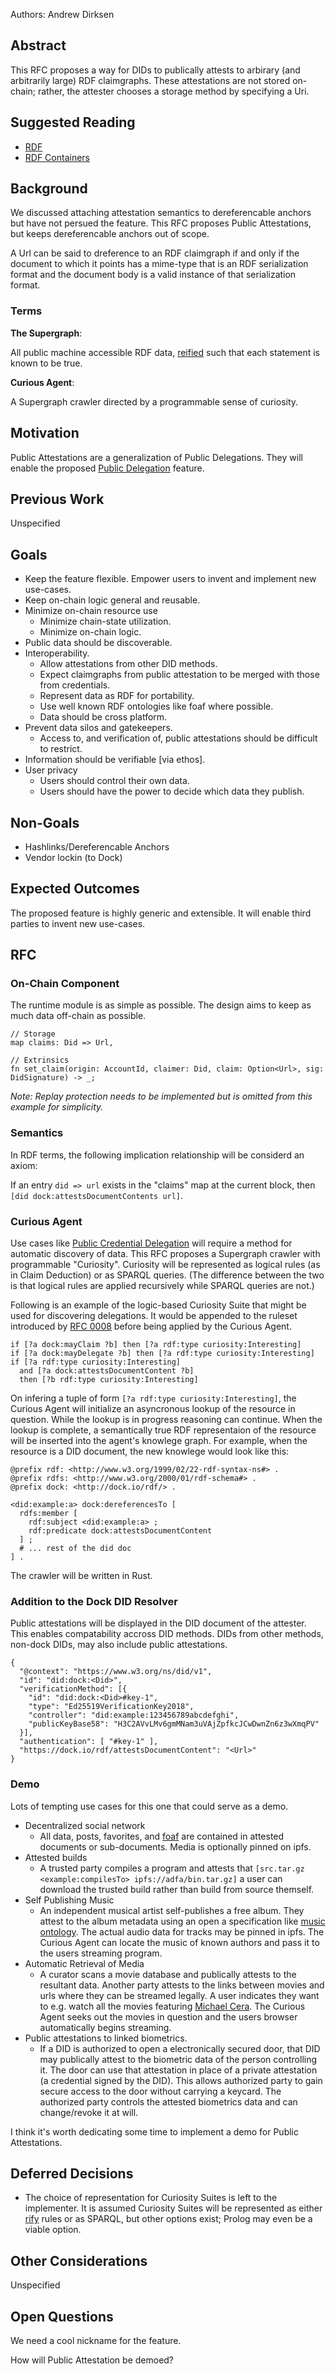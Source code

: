 
Authors: Andrew Dirksen

## Abstract

This RFC proposes a way for DIDs to publically attests to arbirary (and arbitrarily large) RDF claimgraphs.
These attestations are not stored on-chain; rather, the attester chooses a storage method by specifying a Uri.

## Suggested Reading

- [RDF](https://en.wikipedia.org/wiki/Resource_Description_Framework)
- [RDF Containers](https://www.w3.org/TR/rdf-schema/#ch_containervocab)

## Background

We discussed attaching attestation semantics to dereferencable anchors but have not persued the feature. This RFC proposes Public Attestations, but keeps dereferencable anchors out of scope.

A Url can be said to dreference to an RDF claimgraph if and only if the document to which it points has a mime-type that is an RDF serialization format and the document body is a valid instance of that serialization format.

### Terms

**The Supergraph**:

All public machine accessible RDF data, [reified](https://www.w3.org/wiki/RdfReification) such that each statement is known to be true.

**Curious Agent**:

A Supergraph crawler directed by a programmable sense of curiosity.

## Motivation

Public Attestations are a generalization of Public Delegations. They will enable the proposed [Public Delegation](./0013-public-delegation.md) feature.

## Previous Work

Unspecified

## Goals

- Keep the feature flexible. Empower users to invent and implement new use-cases.
- Keep on-chain logic general and reusable.
- Minimize on-chain resource use
  - Minimize chain-state utilization.
  - Minimize on-chain logic.
- Public data should be discoverable.
- Interoperability.
  - Allow attestations from other DID methods.
  - Expect claimgraphs from public attestation to be merged with those from credentials.
  - Represent data as RDF for portability.
  - Use well known RDF ontologies like foaf where possible.
  - Data should be cross platform.
- Prevent data silos and gatekeepers.
  - Access to, and verification of, public attestations should be difficult to restrict.
- Information should be verifiable [via ethos].
- User privacy
  - Users should control their own data.
  - Users should have the power to decide which data they publish.

## Non-Goals

- Hashlinks/Dereferencable Anchors
- Vendor lockin (to Dock)

## Expected Outcomes

The proposed feature is highly generic and extensible. It will enable third parties to invent new use-cases.

## RFC

### On-Chain Component

The runtime module is as simple as possible. The design aims to keep as much data off-chain as possible.

```
// Storage
map claims: Did => Url,

// Extrinsics
fn set_claim(origin: AccountId, claimer: Did, claim: Option<Url>, sig: DidSignature) -> _;
```

*Note: Replay protection needs to be implemented but is omitted from this example for simplicity.*

### Semantics

In RDF terms, the following implication relationship will be considerd an axiom:

If an entry `did => url` exists in the "claims" map at the current block, then `[did dock:attestsDocumentContents url]`.

### Curious Agent

Use cases like [Public Credential Delegation](./0013-public-delegation.md) will require a method for automatic discovery of data. This RFC proposes a Supergraph crawler with programmable "Curiosity". Curiosity will be represented as logical rules (as in Claim Deduction) or as SPARQL queries. (The difference between the two is that logical rules are applied recursively while SPARQL queries are not.)

Following is an example of the logic-based Curiosity Suite that might be used for discovering delegations. It would be appended to the ruleset introduced by [RFC 0008](./0008-delagatable-credentials.md) before being applied by the Curious Agent.

```
if [?a dock:mayClaim ?b] then [?a rdf:type curiosity:Interesting]
if [?a dock:mayDelegate ?b] then [?a rdf:type curiosity:Interesting]
if [?a rdf:type curiosity:Interesting]
  and [?a dock:attestsDocumentContent ?b]
  then [?b rdf:type curiosity:Interesting]
```

On infering a tuple of form `[?a rdf:type curiosity:Interesting]`, the Curious Agent will initialize an asyncronous lookup of the resource in question. While the lookup is in progress reasoning can continue. When the lookup is complete, a semantically true RDF representaion of the resource will be inserted into the agent's knowlege graph. For example, when the resource is a DID document, the new knowlege would look like this:

```turtle
@prefix rdf: <http://www.w3.org/1999/02/22-rdf-syntax-ns#> .
@prefix rdfs: <http://www.w3.org/2000/01/rdf-schema#> .
@prefix dock: <http://dock.io/rdf/> .

<did:example:a> dock:dereferencesTo [
  rdfs:member [
    rdf:subject <did:example:a> ;
    rdf:predicate dock:attestsDocumentContent
  ] ;
  # ... rest of the did doc
] .
```

The crawler will be written in Rust.

### Addition to the Dock DID Resolver

Public attestations will be displayed in the DID document of the attester. This enables compatability accross DID methods. DIDs from other methods, non-dock DIDs, may also include public attestations.

```
{
  "@context": "https://www.w3.org/ns/did/v1",
  "id": "did:dock:<Did>",
  "verificationMethod": [{
    "id": "did:dock:<Did>#key-1",
    "type": "Ed25519VerificationKey2018",
    "controller": "did:example:123456789abcdefghi",
    "publicKeyBase58": "H3C2AVvLMv6gmMNam3uVAjZpfkcJCwDwnZn6z3wXmqPV"
  }],
  "authentication": [ "#key-1" ],
  "https://dock.io/rdf/attestsDocumentContent": "<Url>"
}
```

### Demo

Lots of tempting use cases for this one that could serve as a demo.

- Decentralized social network
  - All data, posts, favorites, and [foaf](http://www.foaf-project.org/) are contained in attested documents or sub-documents. Media is optionally pinned on ipfs.
- Attested builds
  - A trusted party compiles a program and attests that `[src.tar.gz <example:compilesTo> ipfs://adfa/bin.tar.gz]` a user can download the trusted build rather than build from source themself.
- Self Publishing Music
  - An independent musical artist self-publishes a free album. They attest to the album metadata using an open a specification like [music ontology](http://musicontology.com/specification). The actual audio data for tracks may be pinned in ipfs. The Curious Agent can locate the music of known authors and pass it to the users streaming program.
- Automatic Retrieval of Media
  - A curator scans a movie database and publically attests to the resultant data. Another party attests to the links between movies and urls where they can be streamed legally. A user indicates they want to e.g. watch all the movies featuring [Michael Cera](https://www.wikidata.org/wiki/Q309555). The Curious Agent seeks out the movies in question and the users browser automatically begins streaming.
- Public attestations to linked biometrics.
  - If a DID is authorized to open a electronically secured door, that DID may publically attest to the biometric data of the person controlling it. The door can use that attestation in place of a private attestation (a credential signed by the DID). This allows authorized party to gain secure access to the door without carrying a keycard. The authorized party controls the attested biometrics data and can change/revoke it at will.

I think it's worth dedicating some time to implement a demo for Public Attestations.

## Deferred Decisions

- The choice of representation for Curiosity Suites is left to the implementer. It is assumed Curiosity Suites will be represented as either [rify](https://github.com/docknetwork/rify) rules or as SPARQL, but other options exist; Prolog may even be a viable option.

## Other Considerations

Unspecified

## Open Questions

We need a cool nickname for the feature.

How will Public Attestation be demoed?
